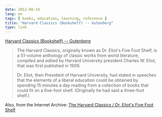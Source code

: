 ```yaml
---
date: 2012-08-14
lang: en
tags: [ books, education, learning, reference ]
title: "Harvard Classics (Bookshelf) -- Gutenberg"
type: link
---
```


[Harvard Classics (Bookshelf) --
Gutenberg](http://www.gutenberg.org/wiki/Harvard_Classics_(Bookshelf))

> The Harvard Classics, originally known as Dr. Eliot's Five Foot Shelf,
> is a 51-volume anthology of classic works from world literature,
> compiled and edited by Harvard University president Charles W. Eliot,
> that was first published in 1909.
>
> Dr. Eliot, then President of Harvard University, had stated in
> speeches that the elements of a liberal education could be obtained by
> spending 15 minutes a day reading from a collection of books that
> could fit on a five-foot shelf. (Originally he had said a three-foot
> shelf.)

Also, from the Internet Archive: [The Harvard Classics / Dr. Eliot's
Five Foot Shelf](http://archive.org/details/harvardclassics)

